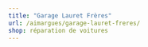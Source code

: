 ```yaml
---
title: "Garage Lauret Frères"
url: /aimargues/garage-lauret-freres/
shop: réparation de voitures
---
```

